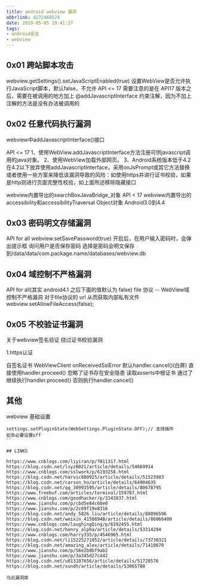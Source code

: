```yaml
---
title: android webview 漏洞
abbrlink: 4272460574
date: 2019-05-05 19:41:27
tags:
- android安全
- webview
---
```

## 0x01 跨站脚本攻击
webview.getSettings().setJavaScriptEnabled(true) 设置WebView是否允许执行JavaScript脚本，默认false，不允许
	API <= 17
	需要注意的是在 API17 版本之后，需要在被调用的地方加上 @addJavascriptInterface 约束注解，因为不加上注解的方法是没有办法被调用的

## 0x02 任意代码执行漏洞
webview中addJavascriptInterface()接口

API <= 17
1、使用WebView.addJavascriptInterface方法注册可供javascript调用的java对象。
2、使用WebView加载外部网页。
3、Android系统版本低于4.2
在4.2以下放弃使用addJavascriptInterface，采用onJsPrompt或其它方法替换
或者使用一些方案来降低该漏洞导致的风险：如使用https并进行证书校验，如果是http则进行页面完整性校验，如上面所述移除隐藏接口

webview内置导出的searchBoxJavaBridge_对象
API < 17
webview内置导出的accessibility和accessibilityTraversal Object对象
Android3.0到4.4

## 0x03 密码明文存储漏洞
API for all
webview.setSavePassword(true)
开启后，在用户输入密码时，会弹出提示框 询问用户是否保存密码
选择是密码会明文保存到/data/data/com.package.name/databases/webview.db

## 0x04 域控制不严格漏洞
API for all(其实 android4.1 之后下面的值默认为 false)
file 协议 -- WebView域控制不严格漏洞
对于file协议的 url 从而获取内部私有文件
webview.setAllowFileAccess(false);

## 0x05 不校验证书漏洞
关于webview签名验证
绕过证书校验漏洞

1.https认证

自签名证书
WebViewClient onReceivedSslError 默认handler.cancel()(白屏) 直接使用handler.proceed() 忽略了证书存在安全隐患
读取asserts中根证书 通过了 继续执行handler.proceed() 否则执行handler.cancel()


## 其他

webview 基础设置
```
settings.setPluginState(WebSettings.PluginState.OFF);// 支持插件
如务必要设置off
``

## LINKS

https://www.cnblogs.com/liyiran/p/7011317.html
https://blog.csdn.net/lsyz0021/article/details/54669914
https://www.cnblogs.com/sslwork/p/6193258.html
https://blog.csdn.net/harvic880925/article/details/51523983
https://blog.csdn.net/carson_ho/article/details/64904635
https://blog.csdn.net/qq_30993595/article/details/80678795
https://www.freebuf.com/articles/terminal/159787.html
https://www.cnblogs.com/goodhacker/p/3343837.html
https://www.jianshu.com/p/cbd5e84c60e0
https://www.jianshu.com/p/2c69f19e8316
https://blog.csdn.net/andy_5826_liu/article/details/88096596
https://blog.csdn.net/weixin_41508948/article/details/86066400
https://www.cnblogs.com/laughingQing/p/6392455.html
https://blog.csdn.net/henry_alpha/article/details/53314294
https://www.cnblogs.com/harry335/p/4546965.html
https://blog.csdn.net/li15225271052/article/details/73730321
https://blog.csdn.net/amazing_alex/article/details/71410670
https://www.jianshu.com/p/56e2b0bf9ab2
https://www.jianshu.com/p/3a345d27cd42
https://blog.csdn.net/u013107656/article/details/51728576
https://blog.csdn.net/xundh/article/details/53065788

乌云漏洞库



